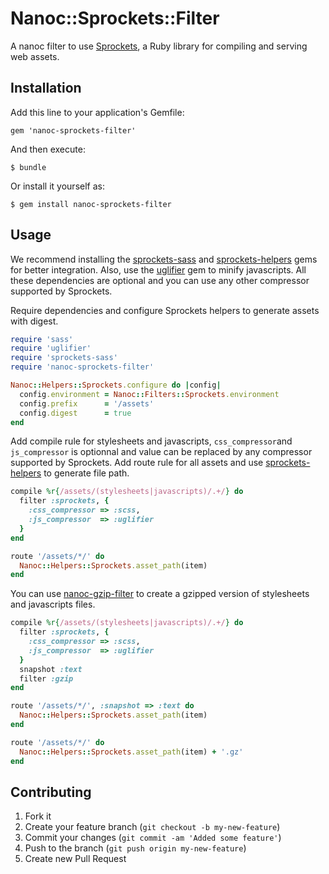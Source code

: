# Nanoc::Sprockets::Filter

A nanoc filter to use [Sprockets][sprockets], a Ruby library for compiling and serving web assets.

## Installation

Add this line to your application's Gemfile:

    gem 'nanoc-sprockets-filter'

And then execute:

    $ bundle

Or install it yourself as:

    $ gem install nanoc-sprockets-filter

## Usage

We recommend installing the [sprockets-sass][sprockets-sass] and [sprockets-helpers][sprockets-helpers]
gems for better integration. Also, use the [uglifier][uglifier] gem to minify
javascripts. All these dependencies are optional and you can use any other
compressor supported by Sprockets.

Require dependencies and configure Sprockets helpers to generate assets
with digest.

```ruby
require 'sass'
require 'uglifier'
require 'sprockets-sass'
require 'nanoc-sprockets-filter'

Nanoc::Helpers::Sprockets.configure do |config|
  config.environment = Nanoc::Filters::Sprockets.environment
  config.prefix      = '/assets'
  config.digest      = true
end
```

Add compile rule for stylesheets and javascripts, `css_compressor`and
`js_compressor` is optionnal and value can be replaced by any compressor
supported by Sprockets.
Add route rule for all assets and use [sprockets-helpers][sprockets-helpers]
to generate file path.

```ruby
compile %r{/assets/(stylesheets|javascripts)/.+/} do
  filter :sprockets, {
    :css_compressor => :scss,
    :js_compressor  => :uglifier
  }
end

route '/assets/*/' do
  Nanoc::Helpers::Sprockets.asset_path(item)
end
```

You can use [nanoc-gzip-filter][nanoc-gzip-filter] to create a
gzipped version of stylesheets and javascripts files.

```ruby
compile %r{/assets/(stylesheets|javascripts)/.+/} do
  filter :sprockets, {
    :css_compressor => :scss,
    :js_compressor  => :uglifier
  }
  snapshot :text
  filter :gzip
end

route '/assets/*/', :snapshot => :text do
  Nanoc::Helpers::Sprockets.asset_path(item)
end

route '/assets/*/' do
  Nanoc::Helpers::Sprockets.asset_path(item) + '.gz'
end
```

## Contributing

1. Fork it
2. Create your feature branch (`git checkout -b my-new-feature`)
3. Commit your changes (`git commit -am 'Added some feature'`)
4. Push to the branch (`git push origin my-new-feature`)
5. Create new Pull Request

[sprockets]: https://github.com/sstephenson/sprockets "Rack-based asset packaging"
[sprockets-sass]: https://github.com/petebrowne/sprockets-sass "Better Sass integration with Sprockets 2.x"
[sprockets-helpers]: https://github.com/petebrowne/sprockets-helpers "Asset path helpers for Sprockets 2.x applications"
[uglifier]: https://github.com/lautis/uglifier "Ruby wrapper for UglifyJS JavaScript compressor"
[nanoc-gzip-filter]: https://github.com/yannlugrin/nanoc-sprockets-filter "A nanoc filter to gzip content"

